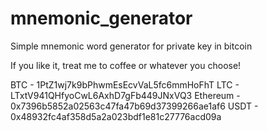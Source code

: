# mnemonic_generator
Simple mnemonic word generator for private key in bitcoin


If you like it, treat me to coffee or whatever you choose!

BTC - 1PtZ1wj7k9bPhwmEsEcvVaL5fc6mmHoFhT
LTC - LTxtV941QHfyoCwL6AxhD7gFb449JNxVQ3
Ethereum - 0x7396b5852a02563c47fa47b69d37399266ae1af6
USDT - 0x48932fc4af358d5a2a023bdf1e81c27776acd09a
